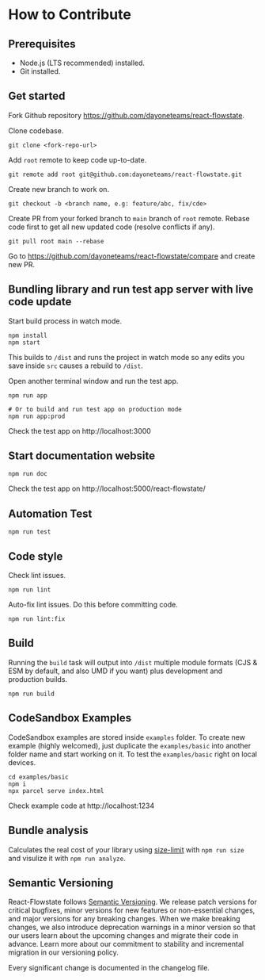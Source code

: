 # How to Contribute

## Prerequisites
- Node.js (LTS recommended) installed.
- Git installed.

## Get started
Fork Github repository https://github.com/dayoneteams/react-flowstate.

Clone codebase.
```
git clone <fork-repo-url>
```

Add `root` remote to keep code up-to-date.
```
git remote add root git@github.com:dayoneteams/react-flowstate.git
```

Create new branch to work on.
```
git checkout -b <branch name, e.g: feature/abc, fix/cde>
```

Create PR from your forked branch to `main` branch of `root` remote.
Rebase code first to get all new updated code (resolve conflicts if any).
```
git pull root main --rebase
```
Go to https://github.com/dayoneteams/react-flowstate/compare and create new PR.


## Bundling library and run test app server with live code update
Start build process in watch mode.
```
npm install
npm start
```
This builds to `/dist` and runs the project in watch mode so any edits you save inside `src` causes a rebuild to `/dist`.

Open another terminal window and run the test app.
```
npm run app

# Or to build and run test app on production mode
npm run app:prod
```
Check the test app on http://localhost:3000

## Start documentation website
```
npm run doc
```
Check the test app on http://localhost:5000/react-flowstate/

## Automation Test
```
npm run test
```

## Code style
Check lint issues.
```
npm run lint
```

Auto-fix lint issues. Do this before committing code.
```
npm run lint:fix
```

## Build
Running the `build` task will output into `/dist` multiple module formats (CJS & ESM by default, and also UMD if you want) plus development and production builds.
```
npm run build
```

## CodeSandbox Examples
CodeSandbox examples are stored inside `examples` folder.
To create new example (highly welcomed), just duplicate the `examples/basic` into another folder name and start working on it.
To test the `examples/basic` right on local devices.
```
cd examples/basic
npm i
npx parcel serve index.html
```
Check example code at http://localhost:1234

## Bundle analysis
Calculates the real cost of your library using [size-limit](https://github.com/ai/size-limit) with `npm run size` and visulize it with `npm run analyze`.

## Semantic Versioning
React-Flowstate follows [Semantic Versioning](https://semver.org/). We release patch versions for critical bugfixes, minor versions for new features or non-essential changes, and major versions for any breaking changes. When we make breaking changes, we also introduce deprecation warnings in a minor version so that our users learn about the upcoming changes and migrate their code in advance. Learn more about our commitment to stability and incremental migration in our versioning policy.

Every significant change is documented in the changelog file.

